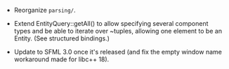 - Reorganize `parsing/`.

- Extend EntityQuery::getAll() to allow specifying several component types and be able to iterate over ~tuples, allowing one element to be an Entity. (See structured bindings.)

- Update to SFML 3.0 once it's released (and fix the empty window name workaround made for libc++ 18).
